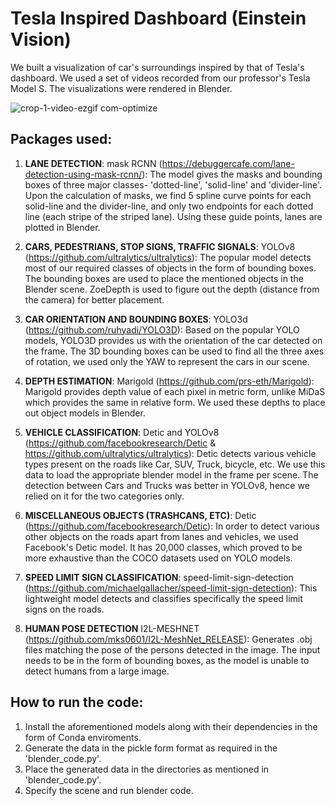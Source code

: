 # Tesla Inspired Dashboard (Einstein Vision)

We built a visualization of car's surroundings inspired by that of Tesla's dashboard. We used a set of videos recorded from our professor's Tesla Model S. The visualizations were rendered in Blender.

![crop-1-video-ezgif com-optimize](https://github.com/user-attachments/assets/247e5d71-9b21-4581-aac3-5ae555ce38cd)


## Packages used:

1. **LANE DETECTION**: mask RCNN (https://debuggercafe.com/lane-detection-using-mask-rcnn/):
	The model gives the masks and bounding boxes of three major classes- 'dotted-line', 'solid-line' and 'divider-line'. Upon the calculation of masks, we find 5 spline curve points for each solid-line and the divider-line, and only two endpoints for each dotted line (each stripe of the striped lane). Using these guide points, lanes are plotted in Blender.
	
2. **CARS, PEDESTRIANS, STOP SIGNS, TRAFFIC SIGNALS**: YOLOv8 (https://github.com/ultralytics/ultralytics):
	The popular model detects most of our required classes of objects in the form of bounding boxes. The bounding boxes are used to place the mentioned objects in the Blender scene. ZoeDepth is used to figure out the depth (distance from the camera) for better placement.

3. **CAR ORIENTATION AND BOUNDING BOXES**: YOLO3d (https://github.com/ruhyadi/YOLO3D):
	Based on the popular YOLO models, YOLO3D provides us with the orientation of the car detected on the frame. The 3D bounding boxes can be used to find all the three axes of rotation, we used only the YAW to represent the cars in our scene.
	
4. **DEPTH ESTIMATION**: Marigold (https://github.com/prs-eth/Marigold):
	Marigold provides depth value of each pixel in metric form, unlike MiDaS which provides the same in relative form. We used these depths to place out object models in Blender.

5. **VEHICLE CLASSIFICATION**: Detic and YOLOv8 (https://github.com/facebookresearch/Detic & https://github.com/ultralytics/ultralytics):
	Detic detects various vehicle types present on the roads like Car, SUV, Truck, bicycle, etc. We use this data to load the appropriate blender model in the frame per scene. The detection between Cars and Trucks was better in YOLOv8, hence we relied on it for the two categories only.

6. **MISCELLANEOUS OBJECTS (TRASHCANS, ETC)**: Detic (https://github.com/facebookresearch/Detic):
	In order to detect various other objects on the roads apart from lanes and vehicles, we used Facebook's Detic model. It has 20,000 classes, which proved to be more exhaustive than the COCO datasets used on YOLO models.

7. **SPEED LIMIT SIGN CLASSIFICATION**: speed-limit-sign-detection (https://github.com/michaelgallacher/speed-limit-sign-detection):
	This lightweight model detects and classifies specifically the speed limit signs on the roads. 

8. **HUMAN POSE DETECTION** I2L-MESHNET (https://github.com/mks0601/I2L-MeshNet_RELEASE):
	Generates .obj files matching the pose of the persons detected in the image. The input needs to be in the form of bounding boxes, as the model is unable to detect humans from a large image.

## How to run the code:

1. Install the aforementioned models along with their dependencies in the form of Conda enviroments.
2. Generate the data in the pickle form format as required in the 'blender_code.py'.
3. Place the generated data in the directories as mentioned in 'blender_code.py'.
4. Specify the scene and run blender code.
